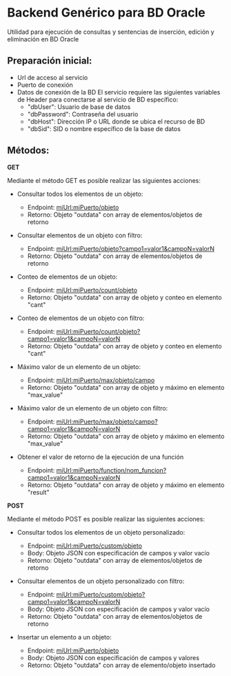 # Backend Genérico para BD Oracle

Utilidad para ejecución de consultas y sentencias de inserción, edición y eliminación en BD Oracle

## Preparación inicial:

- Url de acceso al servicio
- Puerto de conexión
- Datos de conexión de la BD
    El servicio requiere las siguientes variables de Header para conectarse al servicio de BD específico:
    - "dbUser": Usuario de base de datos
    - "dbPassword": Contraseña del usuario
    - "dbHost": Dirección IP o URL donde se ubica el recurso de BD
    - "dbSid": SID o nombre específico de la base de datos


## Métodos:

**GET**

Mediante el método GET es posible realizar las siguientes acciones:

- Consultar todos los elementos de un objeto:
    - Endpoint: [miUrl:miPuerto/objeto]()
    - Retorno: Objeto "outdata" con array de elementos/objetos de retorno

- Consultar elementos de un objeto con filtro:
    - Endpoint: [miUrl:miPuerto/objeto?campo1=valor1&campoN=valorN]()
    - Retorno: Objeto "outdata" con array de elementos/objetos de retorno

- Conteo de elementos de un objeto:
    - Endpoint: [miUrl:miPuerto/count/objeto]()
    - Retorno: Objeto "outdata" con array de objeto y conteo en elemento "cant"

- Conteo de elementos de un objeto con filtro:
    - Endpoint: [miUrl:miPuerto/count/objeto?campo1=valor1&campoN=valorN]()
    - Retorno: Objeto "outdata" con array de objeto y conteo en elemento "cant"

- Máximo valor de un elemento de un objeto:
    - Endpoint: [miUrl:miPuerto/max/objeto/campo]()
    - Retorno: Objeto "outdata" con array de objeto y máximo en elemento "max_value"

- Máximo valor de un elemento de un objeto con filtro:
    - Endpoint: [miUrl:miPuerto/max/objeto/campo?campo1=valor1&campoN=valorN]()
    - Retorno: Objeto "outdata" con array de objeto y máximo en elemento "max_value"

- Obtener el valor de retorno de la ejecución de una función
    - Endpoint: [miUrl:miPuerto/function/nom_funcion?campo1=valor1&campoN=valorN]()
    - Retorno: Objeto "outdata" con array de objeto y máximo en elemento "result"


**POST**

Mediante el método POST es posible realizar las siguientes acciones:

- Consultar todos los elementos de un objeto personalizado:
    - Endpoint: [miUrl:miPuerto/custom/objeto]()
    - Body: Objeto JSON con especificación de campos y valor vacío
    - Retorno: Objeto "outdata" con array de elementos/objetos de retorno

- Consultar elementos de un objeto personalizado con filtro:
    - Endpoint: [miUrl:miPuerto/custom/objeto?campo1=valor1&campoN=valorN]()
    - Body: Objeto JSON con especificación de campos y valor vacío
    - Retorno: Objeto "outdata" con array de elementos/objetos de retorno

- Insertar un elemento a un objeto:
    - Endpoint: [miUrl:miPuerto/objeto]()
    - Body: Objeto JSON con especificación de campos y valores
    - Retorno: Objeto "outdata" con array de elemento/objeto insertado